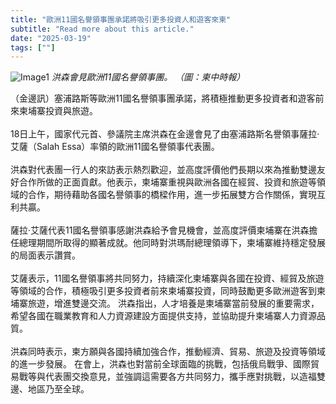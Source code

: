 ```yaml
---
title: "歐洲11國名譽領事團承諾將吸引更多投資人和遊客來柬"
subtitle: "Read more about this article."
date: "2025-03-19"
tags: [""]
---
```


![Image1](/thumbnails/eu-consuls-invest-tourism.jpg "Meeting")
*洪森會見歐洲11國名譽領事團。 （圖：柬中時報）*

（金邊訊）塞浦路斯等歐洲11國名譽領事團承諾，將積極推動更多投資者和遊客前來柬埔寨投資與旅遊。
<br/><br/>
18日上午，國家代元首、參議院主席洪森在金邊會見了由塞浦路斯名譽領事薩拉·艾薩（Salah Essa）率領的歐洲11國名譽領事代表團。
<br/><br/>
洪森對代表團一行人的來訪表示熱烈歡迎，並高度評價他們長期以來為推動雙邊友好合作所做的正面貢獻。他表示，柬埔寨重視與歐洲各國在經貿、投資和旅遊等領域的合作，期待藉助各國名譽領事的橋樑作用，進一步拓展雙方合作關係，實現互利共贏。
<br/><br/>
薩拉·艾薩代表11國名譽領事感謝洪森給予會見機會，並高度評價柬埔寨在洪森擔任總理期間所取得的顯著成就。他同時對洪瑪耐總理領導下，柬埔寨維持穩定發展的局面表示讚賞。
<br/><br/>
艾薩表示，11國名譽領事將共同努力，持續深化柬埔寨與各國在投資、經貿及旅遊等領域的合作，積極吸引更多投資者前來柬埔寨投資，同時鼓勵更多歐洲遊客到柬埔寨旅遊，增進雙邊交流。
洪森指出，人才培養是柬埔寨當前發展的重要需求，希望各國在職業教育和人力資源建設方面提供支持，並協助提升柬埔寨人力資源品質。
<br/><br/>
洪森同時表示，柬方願與各國持續加強合作，推動經濟、貿易、旅遊及投資等領域的進一步發展。
在會上，洪森也對當前全球面臨的挑戰，包括俄烏戰爭、國際貿易戰等與代表團交換意見，並強調這需要各方共同努力，攜手應對挑戰，以造福雙邊、地區乃至全球。